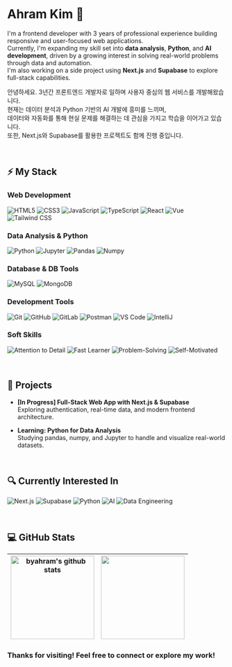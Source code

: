# Ahram Kim 👋

I'm a frontend developer with 3 years of professional experience building responsive and user-focused web applications.  
Currently, I'm expanding my skill set into **data analysis**, **Python**, and **AI development**, driven by a growing interest in solving real-world problems through data and automation.  
I'm also working on a side project using **Next.js** and **Supabase** to explore full-stack capabilities.

안녕하세요. 3년간 프론트엔드 개발자로 일하며 사용자 중심의 웹 서비스를 개발해왔습니다.  
현재는 데이터 분석과 Python 기반의 AI 개발에 흥미를 느끼며,  
데이터와 자동화를 통해 현실 문제를 해결하는 데 관심을 가지고 학습을 이어가고 있습니다.  
또한, Next.js와 Supabase를 활용한 프로젝트도 함께 진행 중입니다.

<!-- Social icons -->
<!-- <a href="https://github.com/your-username" target="_blank">
  <img alt="GitHub" src="https://img.shields.io/badge/GitHub-000000?style=for-the-badge&logoColor=white" height="25" />
</a>
<a href="https://www.instagram.com/your-username" target="_blank">
  <img alt="Instagram" src="https://img.shields.io/badge/Instagram-E4405F?style=for-the-badge&logoColor=white" height="25" />
</a>
<a href="https://www.linkedin.com/in/your-username" target="_blank">
  <img alt="LinkedIn" src="https://img.shields.io/badge/LinkedIn-0077B5?style=for-the-badge&logoColor=white" height="25" />
</a>
<a href="https://your-portfolio.com" target="_blank">
  <img alt="Website" src="https://img.shields.io/badge/Website-24292e?style=for-the-badge&logoColor=white" height="25" />
</a> -->

<br>

## ⚡ My Stack

### Web Development

![HTML5](https://img.shields.io/badge/HTML5-282C34?logo=html5&logoColor=E34F26)
![CSS3](https://img.shields.io/badge/CSS3-282C34?logo=css&logoColor=1572B6)
![JavaScript](https://img.shields.io/badge/JavaScript-282C34?logo=javascript&logoColor=F7DF1E)
![TypeScript](https://img.shields.io/badge/TypeScript-282C34?logo=typescript&logoColor=3178C6)
![React](https://img.shields.io/badge/React-282C34?logo=react&logoColor=61DAFB)
![Vue](https://img.shields.io/badge/Vue.js-282C34?logo=vue.js&logoColor=4FC08D)
![Tailwind CSS](https://img.shields.io/badge/Tailwind_CSS-282C34?logo=tailwind-css&logoColor=06B6F4)

<!-- ### Mobile Development

![Java](https://custom-icon-badges.herokuapp.com/badge/Java-282C34?logo=java&logoColor=007396)
![Android](https://img.shields.io/badge/Android-282C34?logo=android&logoColor=34A853)
![Android Studio](https://img.shields.io/badge/Android_Studio-282C34?logo=android-studio&logoColor=3DDC84)
![React Native](https://img.shields.io/badge/React_Native-282C34?logo=react&logoColor=61DAFB) -->

### Data Analysis & Python

![Python](https://img.shields.io/badge/Python-282C34?logo=python&logoColor=3776AB)
![Jupyter](https://img.shields.io/badge/Jupyter-282C34?logo=jupyter&logoColor=F37626)
![Pandas](https://img.shields.io/badge/Pandas-282C34?logo=pandas&logoColor=150458)
![Numpy](https://img.shields.io/badge/Numpy-282C34?logo=numpy&logoColor=013243)

### Database & DB Tools

![MySQL](https://img.shields.io/badge/MySQL-282C34?logo=mysql&logoColor=4479A1)
![MongoDB](https://img.shields.io/badge/MongoDB-282C34?logo=mongodb&logoColor=47A248)

### Development Tools

![Git](https://img.shields.io/badge/Git-282C34?logo=git&logoColor=F05032)
![GitHub](https://img.shields.io/badge/GitHub-282C34?logo=github&logoColor=181717)
![GitLab](https://img.shields.io/badge/GitLab-282C34?logo=gitlab&logoColor=FC6D26)
![Postman](https://img.shields.io/badge/Postman-282C34?logo=postman&logoColor=FF6C37)
![VS Code](https://custom-icon-badges.herokuapp.com/badge/VS%20Code-282C34?logo=vscode&logoColor=007ACC)
![IntelliJ](https://img.shields.io/badge/IntelliJ-282C34?logo=intellij-idea&logoColor=000000)

<!-- ![Docker](https://img.shields.io/badge/Docker-282C34?logo=docker&logoColor=2496ED) -->

### Soft Skills

![Attention to Detail](https://img.shields.io/badge/Attention_to_Detail-282C34)
![Fast Learner](https://img.shields.io/badge/Fast_Learner-282C34)
![Problem-Solving](https://img.shields.io/badge/Problem_Solving-282C34)
![Self-Motivated](https://img.shields.io/badge/Self_Motivated-282C34)

<br />

## 🚀 Projects

- **[In Progress] Full-Stack Web App with Next.js & Supabase**  
  Exploring authentication, real-time data, and modern frontend architecture.

- **Learning: Python for Data Analysis**  
  Studying pandas, numpy, and Jupyter to handle and visualize real-world datasets.

<br />

## 🔍 Currently Interested In

![Next.js](https://img.shields.io/badge/Next.js-282C34?logo=next.js&logoColor=000000)
![Supabase](https://img.shields.io/badge/Supabase-282C34?logo=supabase&logoColor=3ECF8E)
![Python](https://img.shields.io/badge/Python-282C34?logo=python&logoColor=3776AB)
![AI](https://img.shields.io/badge/AI-282C34)
![Data Engineering](https://img.shields.io/badge/Data_Engineering-282C34)

<br />

## 💻 GitHub Stats

| <img align="center" src="https://github-readme-stats.vercel.app/api?username=byahram&show_icons=true&include_all_commits=true&theme=buefy&hide_border=true" alt="byahram's github stats" height="192px" /> | <img align="center" src="https://github-readme-stats.vercel.app/api/top-langs/?username=byahram&layout=compact&theme=buefy&hide_border=true" height="192px" /> |
| ---------------------------------------------------------------------------------------------------------------------------------------------------------------------------------------------------------- | -------------------------------------------------------------------------------------------------------------------------------------------------------------- |

### Thanks for visiting! Feel free to connect or explore my work!

<br />
